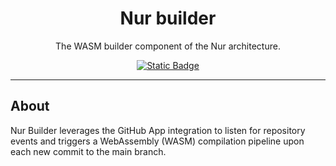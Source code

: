 <h1 align="center">
Nur builder
</h1>

<p align="center">
    The WASM builder component of the Nur architecture.
</p>

<p align="center">
<a href="https://github.com/fisirc/nur/blob/main/LICENSE">
    <img alt="Static Badge" src="https://img.shields.io/badge/license-MIT-black?style=for-the-badge&labelColor=white">
</a>
</p>

---

## About

Nur Builder leverages the GitHub App integration to listen for repository events and 
triggers a WebAssembly (WASM) compilation pipeline upon each new commit to the main branch.
